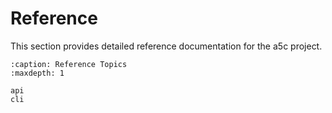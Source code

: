  # Reference

This section provides detailed reference documentation for the a5c project.

```{toctree}
:caption: Reference Topics
:maxdepth: 1

api
cli
```
